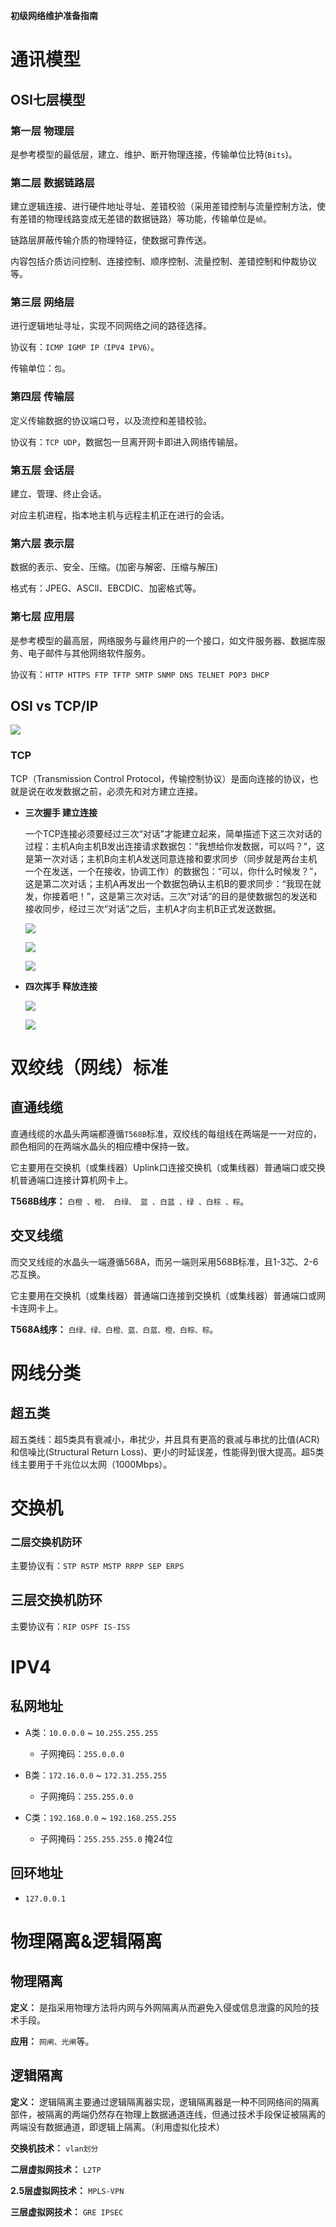 **初级网络维护准备指南**

# 通讯模型

## OSI七层模型

### 第一层 物理层

是参考模型的最低层，建立、维护、断开物理连接，传输单位比特(`Bits`)。

### 第二层 数据链路层

建立逻辑连接、进行硬件地址寻址、差错校验（采用差错控制与流量控制方法，使有差错的物理线路变成无差错的数据链路）等功能，传输单位是`帧`。

链路层屏蔽传输介质的物理特征，使数据可靠传送。

内容包括介质访问控制、连接控制、顺序控制、流量控制、差错控制和仲裁协议等。

### 第三层 网络层

进行逻辑地址寻址，实现不同网络之间的路径选择。

协议有：`ICMP IGMP IP（IPV4 IPV6）`。

传输单位：`包`。

### 第四层 传输层

定义传输数据的协议端口号，以及流控和差错校验。

协议有：`TCP UDP`，数据包一旦离开网卡即进入网络传输层。

### 第五层 会话层

建立、管理、终止会话。

对应主机进程，指本地主机与远程主机正在进行的会话。

### 第六层 表示层

数据的表示、安全、压缩。(加密与解密、压缩与解压)

格式有：JPEG、ASCll、EBCDIC、加密格式等。

### 第七层 应用层

是参考模型的最高层，网络服务与最终用户的一个接口，如文件服务器、数据库服务、电子邮件与其他网络软件服务。

协议有：`HTTP HTTPS FTP TFTP SMTP SNMP DNS TELNET POP3 DHCP`

## OSI vs TCP/IP

![](network-maintenance-primary.assets/2022-11-09-12-32-10-image.png)

### TCP

TCP（Transmission Control Protocol，传输控制协议）是面向连接的协议，也就是说在收发数据之前，必须先和对方建立连接。

* **三次握手 建立连接**
  
  一个TCP连接必须要经过三次“对话”才能建立起来，简单描述下这三次对话的过程：主机A向主机B发出连接请求数据包：“我想给你发数据，可以吗？”，这是第一次对话；主机B向主机A发送同意连接和要求同步（同步就是两台主机一个在发送，一个在接收，协调工作）的数据包：“可以，你什么时候发？”，这是第二次对话；主机A再发出一个数据包确认主机B的要求同步：“我现在就发，你接着吧！”，这是第三次对话。三次“对话”的目的是使数据包的发送和接收同步，经过三次“对话”之后，主机A才向主机B正式发送数据。
  
  ![](network-maintenance-primary.assets/2022-11-09-15-03-37-image.png)
  
  ![](network-maintenance-primary.assets/2022-11-09-15-11-59-image.png)
  
  ![](network-maintenance-primary.assets/2022-11-09-15-06-51-image.png)

* **四次挥手 释放连接**
  
  ![](network-maintenance-primary.assets/2022-11-09-15-10-37-image.png)
  
  ![](network-maintenance-primary.assets/2022-11-09-15-09-22-image.png)

# 双绞线（网线）标准

## 直通线缆

直通线缆的水晶头两端都遵循`T568B`标准，双绞线的每组线在两端是一一对应的，颜色相同的在两端水晶头的相应槽中保持一致。

它主要用在交换机（或集线器）Uplink口连接交换机（或集线器）普通端口或交换机普通端口连接计算机网卡上。

**T568B线序：** `白橙 、橙、 白绿、 蓝 、白蓝 、绿 、白棕 、棕`。

## 交叉线缆

而交叉线缆的水晶头一端遵循568A，而另一端则采用568B标准，且1-3芯、2-6芯互换。

它主要用在交换机（或集线器）普通端口连接到交换机（或集线器）普通端口或网卡连网卡上。

**T568A线序：** `白绿、绿、白橙、蓝、白蓝、橙、白棕、棕`。

# 网线分类

## 超五类

超五类线：超5类具有衰减小，串扰少，并且具有更高的衰减与串扰的比值(ACR)和信噪比(Structural Return Loss)、更小的时延误差，性能得到很大提高。超5类线主要用于千兆位以太网（1000Mbps）。

# 交换机

### 二层交换机防环

主要协议有：`STP RSTP MSTP RRPP SEP ERPS`

## 三层交换机防环

主要协议有：`RIP OSPF IS-ISS`

# IPV4

## 私网地址

* A类：`10.0.0.0` ~ `10.255.255.255`
  
  * 子网掩码：`255.0.0.0`

* B类：`172.16.0.0` ~ `172.31.255.255`
  
  * 子网掩码：`255.255.0.0`

* C类：`192.168.0.0` ~ `192.168.255.255`
  
  * 子网掩码：`255.255.255.0` 掩24位

## 回环地址

* `127.0.0.1`

# 物理隔离&逻辑隔离

## 物理隔离

**定义：** 是指采用物理方法将内网与外网隔离从而避免入侵或信息泄露的风险的技术手段。

**应用：** `网闸、光闸`等。

## 逻辑隔离

**定义：** 逻辑隔离主要通过逻辑隔离器实现，逻辑隔离器是一种不同网络间的隔离部件，被隔离的两端仍然存在物理上数据通道连线，但通过技术手段保证被隔离的两端没有数据通道，即逻辑上隔离。（利用虚拟化技术）

**交换机技术：** `vlan划分`

**二层虚拟网技术：** `L2TP`

**2.5层虚拟网技术：** `MPLS-VPN`

**三层虚拟网技术：** `GRE IPSEC`
